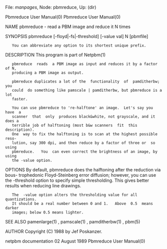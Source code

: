 File: *manpages*,  Node: pbmreduce,  Up: (dir)

Pbmreduce User Manual(0)                              Pbmreduce User Manual(0)



NAME
       pbmreduce - read a PBM image and reduce it N times


SYNOPSIS
       pbmreduce [-floyd|-fs|-threshold] [-value val] N [pbmfile]

       You can abbreviate any option to its shortest unique prefix.


DESCRIPTION
       This program is part of Netpbm(1)

       pbmreduce  reads  a PBM image as input and reduces it by a factor of N,
       producing a PBM image as output.

       pbmreduce duplicates a lot of the  functionality  of  pamditherbw;  you
       could  do something like pamscale | pamditherbw, but pbmreduce is a lot
       faster.

       You can use pbmreduce to 're-halftone' an image.  Let's say you have  a
       scanner  that  only  produces black&white, not grayscale, and it does a
       terrible job of halftoning (most b&w scanners  fit  this  description).
       One  way to fix the halftoning is to scan at the highest possible reso-
       lution, say 300 dpi, and then reduce by a factor of three or  so  using
       pbmreduce.   You  can even correct the brightness of an image, by using
       the -value option.


OPTIONS
       By default, pbmreduce does the halftoning after the reduction via bous-
       trophedonic  Floyd-Steinberg  error diffusion; however, you can use the
       -threshold option to specify simple thresholding.   This  gives  better
       results when reducing line drawings.

       The  -value option alters the thresholding value for all quantizations.
       It should be a real number between 0 and 1.   Above  0.5  means  darker
       images; below 0.5 means lighter.


SEE ALSO
       pamenlarge(1) , pamscale(1) , pamditherbw(1) , pbm(5)



AUTHOR
       Copyright (C) 1988 by Jef Poskanzer.



netpbm documentation            02 August 1989        Pbmreduce User Manual(0)
